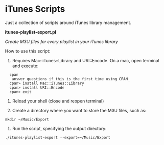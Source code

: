 # iTunes Scripts
Just a collection of scripts around iTunes library management.

__itunes-playlist-export.pl__

_Create M3U files for every playlist in your iTunes library_

How to use this script:
1. Requires Mac::iTunes::Library and URI::Encode. On a mac, open terminal and execute:
```
  cpan
  _answer questions if this is the first time using CPAN_
  cpan> install Mac::iTunes::Library
  cpan> install URI::Encode
  cpan> exit
```
  
1. Reload your shell (close and reopen terminal)

1. Create a directory where you want to store the M3U files, such as:

`mkdir ~/Music/Export`

1. Run the script, specifying the output directory:

`./itunes-playlist-export --export=~/Music/Export`
